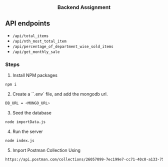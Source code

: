 <br />
<div align="center">
  <h3 align="center">Backend Assignment</h3>
</div>

## API endpoints

- `/api/total_items`
- `/api/nth_most_total_item`
- `/api/percentage_of_department_wise_sold_items`
- `/api/get_monthly_sale`

### Steps

1. Install NPM packages

```sh
npm i
```

2. Create a ``.env` file, and add the mongodb url.

```sh
DB_URL = <MONGO_URL>
```

3. Seed the database

```sh
node importData.js
```

4. Run the server

```sh
node index.js
```

5. Import Postman Collection Using

```sh
https://api.postman.com/collections/26057099-7ec199e7-cc71-40c0-a133-757b5c60ee70?access_key=PMAT-01H2WXQT348XQ7ZY54ZN1VAJMR
```
